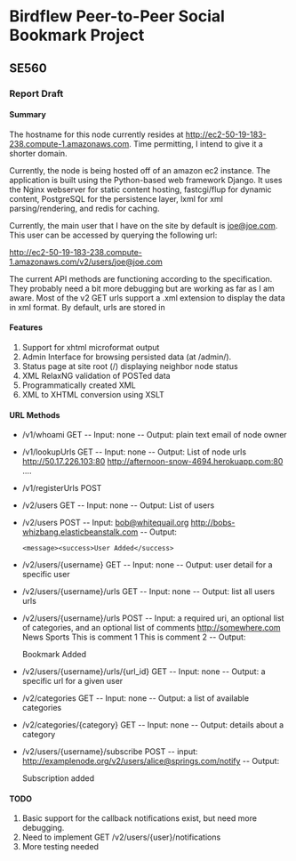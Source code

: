 # Birdflew Peer-to-Peer Social Bookmark Project
## SE560

### Report Draft

#### Summary 

The hostname for this node currently resides at http://ec2-50-19-183-238.compute-1.amazonaws.com.  Time permitting, I intend to give it a shorter domain.  

Currently, the node is being hosted off of an amazon ec2 instance.  The application is built using the Python-based web framework Django.  It uses the Nginx webserver for static content hosting, fastcgi/flup for dynamic content, PostgreSQL for the persistence layer, lxml for xml parsing/rendering, and redis for caching.  

Currently, the main user that I have on the site by default is joe@joe.com.  This user can be accessed by querying the following url:

http://ec2-50-19-183-238.compute-1.amazonaws.com/v2/users/joe@joe.com

The current API methods are functioning according to the specification.  They probably need a bit more debugging but are working as far as I am aware.  Most of the v2 GET urls support a .xml extension to display the data in xml format.  By default, urls are stored in 

#### Features
1. Support for xhtml microformat output
2. Admin Interface for browsing persisted data (at /admin/). 
3. Status page at site root (/) displaying neighbor node status
4. XML RelaxNG validation of POSTed data
5. Programmatically created XML
6. XML to XHTML conversion using XSLT

#### URL Methods

-   /v1/whoami     GET 
--   Input: none
--   Output: plain text email of node owner

-   /v1/lookupUrls  GET 
--  Input: none
--  Output:  List of node urls
    <urls>
        <url>http://50.17.226.103:80</url>
        <url>http://afternoon-snow-4694.herokuapp.com:80</url>
        ....
    </urls>

-   /v1/registerUrls  POST

-   /v2/users  GET
-- Input: none
-- Output: List of users 

-   /v2/users  POST
--  Input: 
    <user>
        <email>bob@whitequail.org</email>
        <node>http://bobs-whizbang.elasticbeanstalk.com</node>
    </user>
-- Output: 
    <?xml version="1.0" encoding="utf-8"?>
        <message><success>User Added</success>
    </message>

-   /v2/users/{username}  GET
-- Input: none
-- Output: user detail for a specific user

-   /v2/users/{username}/urls  GET
-- Input: none
-- Output: list all users urls

-   /v2/users/{username}/urls  POST
-- Input: a required uri, an optional list of categories, and an optional list of comments
    <url>
        <uri>http://somewhere.com</uri>
        <categories>
           <category>News</category>
           <category>Sports</category>
        </categories>
        <comments>
           <comment>This is comment 1</comment>
           <comment>This is comment 2</comment>
        </comments>
    </url>
-- Output: 
    <?xml version="1.0" encoding="utf-8"?><message><success>Bookmark Added</success></message>

-   /v2/users/{username}/urls/{url_id}  GET
-- Input: none
-- Output: a specific url for a given user

-   /v2/categories  GET
-- Input: none
-- Output: a list of available categories 

-   /v2/categories/{category}  GET
-- Input: none
-- Output: details about a category

-   /v2/users/{username}/subscribe  POST
-- input: 
    <subscribe>
        <callback-url>http://examplenode.org/v2/users/alice@springs.com/notify</callback-url>
    </subscribe>
-- Output:
    <?xml version="1.0" encoding="utf-8"?><message><success>Subscription added</success></message>


#### TODO

1. Basic support for the callback notifications exist, but need more debugging.
2. Need to implement GET /v2/users/{user}/notifications
3. More testing needed
